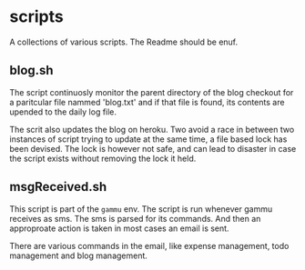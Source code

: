 scripts
=======

A collections of various scripts. The Readme should be enuf.

## blog.sh

The script continuosly monitor the parent directory of the blog
checkout for a paritcular file nammed 'blog.txt' and if that file 
is found, its contents are upended to the daily log file. 

The scrit also updates the blog on heroku. Two avoid a race in
between two instances of script trying to update at the same time,
a file based lock has been devised. The lock is however not safe,
and can lead to disaster in case the script exists without removing
the lock it held.

## msgReceived.sh
This script is part of the `gammu` env. The script is run whenever
gammu receives as sms. The sms is parsed for its commands. And then 
an approproate action is taken in most cases an email is sent.

There are various commands in the email, like expense management,
todo management and blog management.

 
